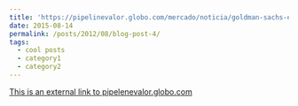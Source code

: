 ```yaml
---
title: 'https://pipelinevalor.globo.com/mercado/noticia/goldman-sachs-eleva-rede-dor-para-compra.ghtml'
date: 2015-08-14
permalink: /posts/2012/08/blog-post-4/
tags:
  - cool posts
  - category1
  - category2
---
```


[This is an external link to pipelenevalor.globo.com]([https://www.genome.gov/](https://pipelinevalor.globo.com/mercado/noticia/goldman-sachs-eleva-rede-dor-para-compra.ghtml))

